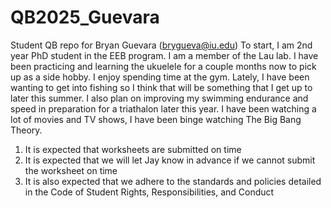 # QB2025_Guevara
Student QB repo for Bryan Guevara (brygueva@iu.edu)
To start, I am 2nd year PhD student in the EEB program. I am a member of the Lau lab. I have been practicing and learning the ukuelele for a couple months now to pick up as a side hobby. I enjoy spending time at the gym. Lately, I have been wanting to get into fishing so I think that will be something that I get up to later this summer. I also plan on improving my swimming endurance and speed in preparation for a triathalon later this year. I have been watching a lot of movies and TV shows, I have been binge watching The Big Bang Theory. 
1. It is expected that worksheets are submitted on time
2. It is expected that we will let Jay know in advance if we cannot submit the worksheet on time
3. It is also expected that we adhere to the standards and policies detailed in the Code of Student Rights, Responsibilities, and Conduct
